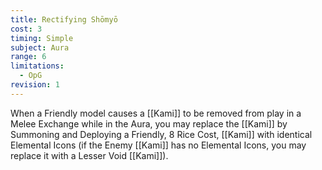 ```yaml
---
title: Rectifying Shōmyō
cost: 3
timing: Simple
subject: Aura
range: 6
limitations:
  - OpG
revision: 1
---
```

When a Friendly model causes a [[Kami]] to be removed from play in a Melee Exchange while in the Aura, you may replace the [[Kami]] by Summoning and Deploying a Friendly, 8 Rice Cost, [[Kami]] with identical Elemental Icons (if the Enemy [[Kami]] has no Elemental Icons, you may replace it with a Lesser Void [[Kami]]).